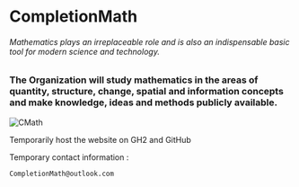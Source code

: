 # CompletionMath
 ###### Mathematics plays an irreplaceable role and is also an indispensable basic tool for modern science and technology.

### The Organization will study mathematics in the areas of quantity, structure, change, spatial and information concepts and make knowledge, ideas and methods publicly available.

![CMath](https://user-images.githubusercontent.com/111329731/197224373-7d7c93a2-78ca-479f-83e5-7d0a55baa36f.png)

Temporarily host the website on GH2 and GitHub

Temporary contact information : 

    CompletionMath@outlook.com
